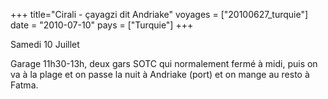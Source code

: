 +++
title="Cirali - çayagzi dit Andriake"
voyages = ["20100627_turquie"]
date = "2010-07-10"
pays = ["Turquie"]
+++


Samedi 10 Juillet

Garage 11h30-13h, deux gars SOTC qui normalement fermé à midi, puis on va à la plage et on passe la nuit 
à Andriake (port) et on mange au resto à Fatma.